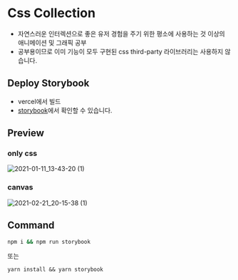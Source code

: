 # Css Collection

- 자연스러운 인터렉션으로 좋은 유저 경험을 주기 위한 평소에 사용하는 것 이상의 애니메이션 및 그래픽 공부
- 공부용이므로 이미 기능이 모두 구현된 css third-party 라이브러리는 사용하지 않습니다.

## Deploy Storybook

- vercel에서 빌드
- [storybook](https://css-collection-git-main.jungkyuhyun.vercel.app/)에서 확인할 수 있습니다.


## Preview

### only css
![2021-01-11_13-43-20 (1)](https://user-images.githubusercontent.com/42884032/104147787-1ba76880-5413-11eb-8775-1d4639a08b03.gif)

### canvas
![2021-02-21_20-15-38 (1)](https://user-images.githubusercontent.com/42884032/108623346-e6fee600-7481-11eb-8799-5508c089c3e8.gif)


## Command

```bash
npm i && npm run storybook
```

또는

```
yarn install && yarn storybook
```
